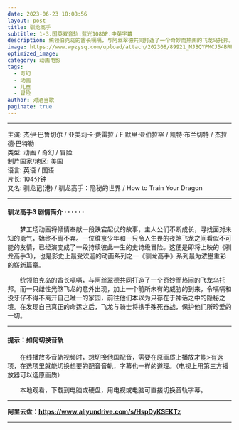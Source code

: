 ```yaml
---
date: 2023-06-23 18:08:56
layout: post
title: 驯龙高手
subtitle: 1-3.国英双音轨.蓝光1080P.中英字幕
description: 统领伯克岛的酋长嗝嗝，与阿丝翠德共同打造了一个奇妙而热闹的飞龙乌托邦。而一只雌性光煞飞龙的意外出现，加上一个前所未有的威胁的到来，令嗝嗝和没牙仔不得不离开自己唯一的家园....
image: https://www.wpzysq.com/upload/attach/202308/89921_MJBQYPMCJ54BRFK._webp
optimized_image: 
category: 动画电影
tags:
  - 奇幻
  - 动画
  - 儿童
  - 冒险
author: 对酒当歌
paginate: true
---
```


---

主演: 杰伊·巴鲁切尔 / 亚美莉卡·费雷拉 / F·默里·亚伯拉罕 / 凯特·布兰切特 / 杰拉德·巴特勒  
类型: 动画 / 奇幻 / 冒险  
制片国家/地区: 美国  
语言: 英语 / 国语  
片长: 104分钟  
又名: 驯龙记(港) / 驯龙高手：隐秘的世界 / How to Train Your Dragon  

---

#### 驯龙高手3 剧情简介 · · · · · ·

　　梦工场动画将倾情奉献一段跌宕起伏的故事，主人公们不断成长，寻找面对未知的勇气，始终不离不弃。一位维京少年和一只令人生畏的夜煞飞龙之间看似不可能的友情，已经演变成了一段持续彼此一生的史诗级冒险。这便是即将上映的《驯龙高手3》，也是影史上最受欢迎的动画系列之一《驯龙高手》系列最为浓墨重彩的崭新篇章。

　　统领伯克岛的酋长嗝嗝，与阿丝翠德共同打造了一个奇妙而热闹的飞龙乌托邦。而一只雌性光煞飞龙的意外出现，加上一个前所未有的威胁的到来，令嗝嗝和没牙仔不得不离开自己唯一的家园，前往他们本以为只存在于神话之中的隐秘之境。在发现自己真正的命运之后，飞龙与骑士将携手殊死奋战，保护他们所珍爱的一切。

---

#### 提示：如何切换音轨

　　在线播放多音轨视频时，想切换他国配音，需要在原画质上播放才能>有选项，在选项里就能切换想要的配音音轨，字幕也一样的道理。（电视上用第三方播放器可以选原画质）

　　本地观看，下载到电脑或硬盘，用电视或电脑可直接切换音轨字幕。

---

**阿里云盘：<https://www.aliyundrive.com/s/HspDyKSEKTz>**

---
